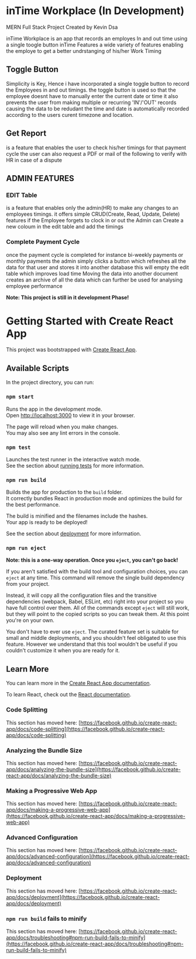 # inTime Workplace (In Development)
MERN Full Stack Project Created by Kevin Dsa

inTime Workplace is an app that records an employes In and out time using a single toogle button
inTime Features a wide variety of features enabling the employe to get a better undrstanging of his/her Work Timing

## Toggle Button

Simplicity is Key,
Hence i have incorporated a single toggle button to record the Employees in and out timings.
the toggle button is used so that the employee doesnt have to manually enter the current date or time
it also prevents the user from making multiple or recurring 'IN'/'OUT' records causing the data to be redudant
the time and date is automatically recorded according to the users curent timezone and location.

## Get Report

is a feature that enables the user to check his/her timings for that payment cycle
the user can also request a PDF or mail of the following to verify with HR in case of a dispute

## ADMIN FEATURES

### EDIT Table 
is a feature that enables only the admin(HR) to make any changes to an employees timings. it offers simple CRUD(Create, Read, Update, Delete) features
if the Employee forgets to clock in or out the Admin can Create a new coloum in the edit table and add the timings


### Complete Payment Cycle 
once the payment cycle is completed for instance bi-weekly payments or monthly payments the admin simply clicks a button which refreshes all the data for that user and stores it into another database 
this will empty the edit table which improves load time 
Moving the data into another document creates an archive of all the data which can further be used for analysing employee performance


**Note: This project is still in it development Phase!**



# Getting Started with Create React App

This project was bootstrapped with [Create React App](https://github.com/facebook/create-react-app).

## Available Scripts

In the project directory, you can run:

### `npm start`

Runs the app in the development mode.\
Open [http://localhost:3000](http://localhost:3000) to view it in your browser.

The page will reload when you make changes.\
You may also see any lint errors in the console.

### `npm test`

Launches the test runner in the interactive watch mode.\
See the section about [running tests](https://facebook.github.io/create-react-app/docs/running-tests) for more information.

### `npm run build`

Builds the app for production to the `build` folder.\
It correctly bundles React in production mode and optimizes the build for the best performance.

The build is minified and the filenames include the hashes.\
Your app is ready to be deployed!

See the section about [deployment](https://facebook.github.io/create-react-app/docs/deployment) for more information.

### `npm run eject`

**Note: this is a one-way operation. Once you `eject`, you can't go back!**

If you aren't satisfied with the build tool and configuration choices, you can `eject` at any time. This command will remove the single build dependency from your project.

Instead, it will copy all the configuration files and the transitive dependencies (webpack, Babel, ESLint, etc) right into your project so you have full control over them. All of the commands except `eject` will still work, but they will point to the copied scripts so you can tweak them. At this point you're on your own.

You don't have to ever use `eject`. The curated feature set is suitable for small and middle deployments, and you shouldn't feel obligated to use this feature. However we understand that this tool wouldn't be useful if you couldn't customize it when you are ready for it.

## Learn More

You can learn more in the [Create React App documentation](https://facebook.github.io/create-react-app/docs/getting-started).

To learn React, check out the [React documentation](https://reactjs.org/).

### Code Splitting

This section has moved here: [https://facebook.github.io/create-react-app/docs/code-splitting](https://facebook.github.io/create-react-app/docs/code-splitting)

### Analyzing the Bundle Size

This section has moved here: [https://facebook.github.io/create-react-app/docs/analyzing-the-bundle-size](https://facebook.github.io/create-react-app/docs/analyzing-the-bundle-size)

### Making a Progressive Web App

This section has moved here: [https://facebook.github.io/create-react-app/docs/making-a-progressive-web-app](https://facebook.github.io/create-react-app/docs/making-a-progressive-web-app)

### Advanced Configuration

This section has moved here: [https://facebook.github.io/create-react-app/docs/advanced-configuration](https://facebook.github.io/create-react-app/docs/advanced-configuration)

### Deployment

This section has moved here: [https://facebook.github.io/create-react-app/docs/deployment](https://facebook.github.io/create-react-app/docs/deployment)

### `npm run build` fails to minify

This section has moved here: [https://facebook.github.io/create-react-app/docs/troubleshooting#npm-run-build-fails-to-minify](https://facebook.github.io/create-react-app/docs/troubleshooting#npm-run-build-fails-to-minify)
